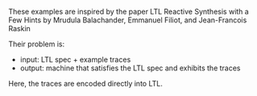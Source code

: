 These examples are inspired by the paper
LTL Reactive Synthesis with a Few Hints
by Mrudula Balachander, Emmanuel Filiot, and Jean-Francois Raskin

Their problem is:
- input: LTL spec + example traces
- output: machine that satisfies the LTL spec and exhibits the traces

Here, the traces are encoded directly into LTL.


